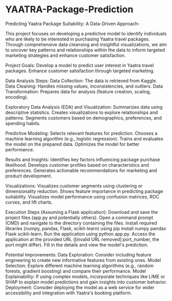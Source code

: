 # YAATRA-Package-Prediction
Predicting Yaatra Package Suitability: A Data-Driven Approach-

This project focuses on developing a predictive model to identify individuals who are likely to be interested in purchasing Yaatra travel packages. Through comprehensive data cleansing and insightful visualizations, we aim to uncover key patterns and relationships within the data to inform targeted marketing strategies and enhance customer satisfaction.

Project Goals:
Develop a model to predict user interest in Yaatra travel packages.
Enhance customer satisfaction through targeted marketing.

Data Analysis Steps:
Data Collection: The data is retrieved from Kaggle.
Data Cleaning: Handles missing values, inconsistencies, and outliers.
Data Transformation: Prepares data for analysis (feature creation, scaling, encoding).

Exploratory Data Analysis (EDA) and Visualization:
Summarizes data using descriptive statistics.
Creates visualizations to explore relationships and patterns.
Segments customers based on demographics, preferences, and spending habits.

Predictive Modeling:
Selects relevant features for prediction.
Chooses a machine learning algorithm (e.g., logistic regression).
Trains and evaluates the model on the prepared data.
Optimizes the model for better performance.

Results and Insights:
Identifies key factors influencing package purchase likelihood.
Develops customer profiles based on characteristics and preferences.
Generates actionable recommendations for marketing and product development.

Visualizations:
Visualizes customer segments using clustering or dimensionality reduction.
Shows feature importance in predicting package suitability.
Visualizes model performance using confusion matrices, ROC curves, and lift charts.

Execution Steps (Assuming a Flask application):
Download and save the project files (app.py and potentially others).
Open a command prompt (CMD) and navigate to the directory containing the files.
Install required libraries (numpy, pandas, Flask, scikit-learn) using pip install numpy pandas Flask scikit-learn.
Run the application using python app.py.
Access the application at the provided URL ([invalid URL removed]:port_number, the port might differ).
Fill in the details and view the model's prediction.

Potential Improvements:
Data Exploration: Consider including feature engineering to create new informative features from existing ones.
Model Selection: Explore different machine learning algorithms (e.g., random forests, gradient boosting) and compare their performance.
Model Explainability: If using complex models, incorporate techniques like LIME or SHAP to explain model predictions and gain insights into customer behavior.
Deployment: Consider deploying the model as a web service for wider accessibility and integration with Yaatra's booking platform.

